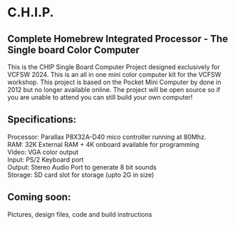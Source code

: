 # C.H.I.P.
## Complete Homebrew Integrated Processor - The Single board Color Computer
This is the CHIP Single Board Computer Project designed exclusively for VCFSW 2024. This is an all in one mini color computer kit for the VCFSW workshop. This project is based on the Pocket Mini Computer by done in 2012 but no longer available online. 
The project will be open source so if you are unable to attend you can still build your own computer!

## Specifications:

Processor: Parallax P8X32A-D40 mico controller running at 80Mhz. <br>
RAM: 32K External RAM + 4K onboard available for programming<br>
Video: VGA color output<br>
Input: PS/2 Keyboard port<br>
Output: Stereo Audio Port to generate 8 bit sounds<br>
Storage: SD card slot for storage (upto 2G in size)<br>

## Coming soon: <br>
Pictures, design files, code and build instructions<br>



